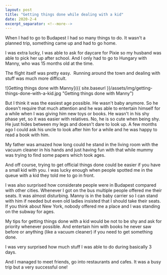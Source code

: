 ```yaml
---
layout: post
title: "Getting things done while dealing with a kid"
date: 2020-2-4
excerpt_separator: <!--more-->
---
```

When I had to go to Budapest I had so many things to do.
It wasn't a planned trip, something came up and had to go home.
<!--more-->
I was extra lucky, I was able to ask for daycare for Pixie so my husband was able to pick her up after school. And I only had to go to Hungary with Manny, who was 15 months old at the time.

The flight itself was pretty easy. 
Running around the town and dealing with stuff was much more difficult.

![Getting things done with Manny]({{ site.baseurl }}/assets/img/getting-things-done-with-a-kid.jpg "Getting things done with Manny")

But I think it was the easiest age possible.
He wasn't baby anymore. So he doesn't require that much attention and he was able to entertain himself for a while when I was giving him new toys or books. He wasn't in his shy phase yet, so it was easier with relatives.
No, he is so cute when being shy. He just hides between my legs and doesn't dare to look up. A few months ago I could ask his uncle to look after him for a while and he was happy to read a book with him.

My father was amazed how long could he stand in the living room with the vacuum cleaner in his hands and just having fun with that while mummy was trying to find some papers which took ages.

And off course, trying to get official things done could be easier if you have a small kid with you. I was lucky enough when people spotted me in the queue with a kid they told me to go in front. 

I was also surprised how considerate people were in Budapest compared with other cities.
Whenever I got on the bus multiple people offered me their seats. It was almost disturbing. Manny is in the baby carrier so I can stand with him if needed but even old ladies insisted that I should take their seats.
If you think about New York, nobody offered me a place and I was standing on the subway for ages.

My tips for getting things done with a kid would be not to be shy and ask for priority whenever possible. And entertain him with books he never saw before or anything (like a vacuum cleaner) if you need to get something done.

I was very surprised how much stuff I was able to do during basically 3 days.

And I managed to meet friends, go into restaurants and cafes. 
It was a busy trip but a very successful one!